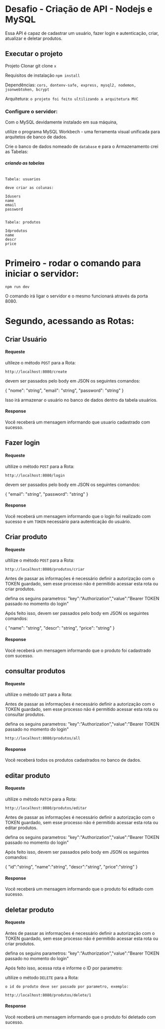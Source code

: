 # Desafio - Criação de API - Nodejs e MySQL

Essa API é capaz de cadastrar um usuário, fazer login e autenticação, criar, atualizar e deletar produtos.


## Executar o projeto

Projeto Clonar git clone `x`

Requisitos de instalação `npm install`

Dependências: `cors, dontenv-safe, express, mysql2, nodemon, jsonwebtoken, bcrypt`

Arquitetura: `o projeto foi feito ultilizando a arquitetura MVC`

### Configure o servidor:

Com o MySQL devidamente instalado em sua máquina,

utilize o programa MySQL Workbech - uma ferramenta visual unificada para arquitetos de banco de dados.

Crie o banco de dados nomeado de `database` e para o Armazenamento crei as Tabelas: 

##### criando as tabelas

```

Tabela: usuarios

deve criar as colunas: 

Idusers
name
email
password

```


```

Tabela: produtos

Idprodutos
name
descr
price

```

# Primeiro - rodar o comando para iniciar o servidor:

```
npm run dev

```
O comando irá ligar o servidor e o mesmo funcionará através da porta 8080.

# Segundo, acessando as Rotas:

## Criar Usuário

#### Requeste 

ultileze o método `POST` para a Rota:

```
http://localhost:8080/create

```

devem ser passados pelo body em JSON os seguintes comandos: 

{
    "nome": "string",
    "email": "string",
    "password": "string"
}


Isso irá armazenar o usuário no banco de dados dentro da tabela usuários.

#### Response 

Você receberá um mensagem informando que usuario cadastrado com sucesso.


## Fazer login

#### Requeste 

ultilize o método `POST` para a Rota:

```
http://localhost:8080/login

```

devem ser passados pelo body em JSON os seguintes comandos: 

{
    "email": "string",
    "password": "string"
}

#### Response 

Você receberá um mensagem informando que o login foi realizado com sucesso e um `TOKEN` necessário para autenticação do usuário.


## Criar produto

#### Requeste 

ultilize o método `POST` para a Rota:

```
http://localhost:8080/produtos/criar

```

Antes de passar as informações é necessário definir a autorização com o TOKEN guardado, sem esse processo não é permitido acessar esta rota ou criar produtos. 

defina os seguins parametros: "key":"Authorization","value":"Bearer TOKEN passado no momento do login"

Após feito isso, devem ser passados pelo body em JSON os seguintes comandos: 

{
    "name": "string",
    "descr": "string",
    "price": "string"
}

#### Response 

Você receberá um mensagem informando que o produto foi cadastrado com sucesso.



## consultar produtos

#### Requeste 

ultilize o método `GET` para a Rota:

Antes de passar as informações é necessário definir a autorização com o TOKEN guardado, sem esse processo não é permitido acessar esta rota ou consultar produtos. 

defina os seguins parametros: "key":"Authorization","value":"Bearer TOKEN passado no momento do login"

```
http://localhost:8080/produtos/all

```


#### Response 

Você receberá todos os produtos cadastrados no banco de dados.


## editar produto

#### Requeste 

ultilize o método `PATCH` para a Rota:

```
http://localhost:8080/produtos/editar

```

Antes de passar as informações é necessário definir a autorização com o TOKEN guardado, sem esse processo não é permitido acessar esta rota ou editar produtos. 

defina os seguins parametros: "key":"Authorization","value":"Bearer TOKEN passado no momento do login"

Após feito isso, devem ser passados pelo body em JSON os seguintes comandos: 

{
  "id":"string",
  "name":"string",
  "descr":"string",
  "price":"string"
}


#### Response 

Você receberá um mensagem informando que o produto foi editado com sucesso.


## deletar produto

#### Requeste 

Antes de passar as informações é necessário definir a autorização com o TOKEN guardado, sem esse processo não é permitido acessar esta rota ou criar produtos. 

defina os seguins parametros: "key":"Authorization","value":"Bearer TOKEN passado no momento do login"

Após feito isso, acessa rota e informe o ID por parametro:

ultilize o método `DELETE` para a Rota:

```
o id do produto deve ser passado por parametro, exemplo:

http://localhost:8080/produtos/delete/1

```

#### Response 

Você receberá um mensagem informando que o produto foi deletado com sucesso.
